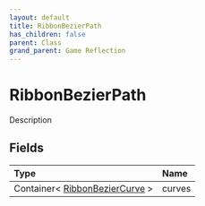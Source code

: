 ```yaml
---
layout: default
title: RibbonBezierPath
has_children: false
parent: Class
grand_parent: Game Reflection
---
```

# RibbonBezierPath
Description 

## Fields

| Type | Name |
|:----------|:--------------|
| Container< [RibbonBezierCurve](/riftbreaker-wiki/docs/game-reflection/classes/ribbon_bezier_curve/) > | curves |

